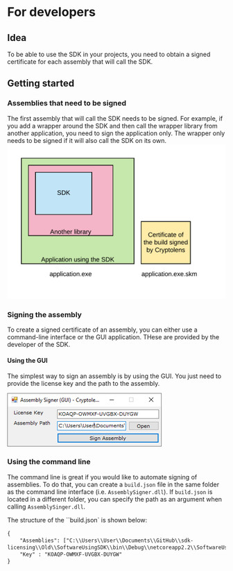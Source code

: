# For developers

## Idea
To be able to use the SDK in your projects, you need to obtain a signed certificate for each assembly that will call the SDK.

## Getting started
### Assemblies that need to be signed
The first assembly that will call the SDK needs to be signed. For example, if you add a wrapper around the SDK and then call the wrapper library from another application, you need to sign the application only. The wrapper only needs to be signed if it will also call the SDK on its own. 
![](/Images/sdk-what-to-sign.png)

### Signing the assembly
To create a signed certificate of an assembly, you can either use a command-line interface or the GUI application. THese are provided by the developer of the SDK.

#### Using the GUI
The simplest way to sign an assembly is by using the GUI. You just need to provide the license key and the path to the assembly.

![](/Images/sdk-sign-gui.png)

### Using the command line
The command line is great if you would like to automate signing of assemblies. To do that, you can create a `build.json` file in the same folder as the command line interface (i.e. `AssemblySigner.dll`). If `build.json` is located in a different folder, you can specify the path as an argument when calling `AssemblySinger.dll`.

The structure of the ``build.json` is shown below:

```
{
    "Assemblies": ["C:\\Users\\User\\Documents\\GitHub\\sdk-licensing\\Old\\SoftwareUsingSDK\\bin\\Debug\\netcoreapp2.2\\SoftwareUsingSDK.dll"],
    "Key" : "KOAQP-OWMXF-UVGBX-DUYGW"
}
```